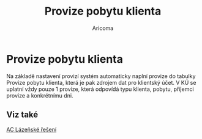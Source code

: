 ﻿---
    title: "Provize pobytu klienta"
    author: Aricoma
    ms.date: 04/30/2018
    ms.topic: article
    ms.prod: dynamics-nav-2017
    ms.contentlocale: cs-cz
    ms.lasthandoff: 04/30/2018
---

# Provize pobytu klienta

Na základě nastavení provizí systém automaticky naplní provize do tabulky Provize pobytu klienta, která je pak zdrojem dat pro klientský účet. V KÚ se uplatní vždy pouze 1 provize, která odpovídá typu klienta, pobytu, příjemci provize a konkrétnímu dni. 


## <a name="see-also"></a>Viz také
[AC Lázeňské řešení](spa-solution.md)